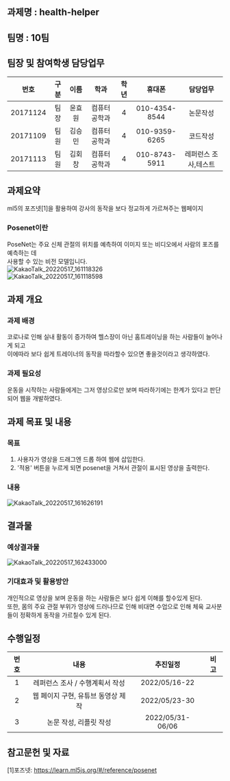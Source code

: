 ## 과제명 : health-helper   
## 팀명 : 10팀   
## 팀장 및 참여학생 담당업무   
|번호|구분|이름|학과|학년|휴대폰|담당업무|
|:---:|:---:|:---:|:---:|:---:|:---:|:---:|
|20171124|팀장|윤효원|컴퓨터공학과|4|010-4354-8544|논문작성|
|20171109|팀원|김승민|컴퓨터공학과|4|010-9359-6265|코드작성|
|20171113|팀원|김회창|컴퓨터공학과|4|010-8743-5911|레퍼런스 조사,테스트|

## 과제요약   
ml5의 포즈넷[1]을 활용하여 강사의 동작을 보다 정교하게 가르쳐주는 웹페이지  
### Posenet이란
PoseNet는 주요 신체 관절의 위치를 예측하여 이미지 또는 비디오에서 사람의 포즈를 예측하는 데   
사용할 수 있는 비전 모델입니다.   
![KakaoTalk_20220517_161118326](https://user-images.githubusercontent.com/62734041/168754386-6e427efd-8fa4-4d3f-a482-2215c6a102c3.png)
<br>
![KakaoTalk_20220517_161118598](https://user-images.githubusercontent.com/62734041/168754401-538cce85-9ea7-4f1d-9063-a5f56f27ae30.png)

## 과제 개요    
### 과제 배경    
코로나로 인해 실내 활동이 증가하여 헬스장이 아닌 홈트레이닝을 하는 사람들이 늘어나게 되고    
이에따라 보다 쉽게 트레이너의 동작을 따라할수 있으면 좋을것이라고 생각하였다.
### 과제 필요성    
운동을 시작하는 사람들에게는 그저 영상으로만 보며 따라하기에는 한계가 있다고 판단되어 웹을 개발하였다.
   


## 과제 목표 및 내용
### 목표
1. 사용자가 영상을 드래그엔 드롭 하여 웹에 삽입한다.
2. '적용' 버튼을 누르게 되면 posenet을 거쳐서 관절이 표시된 영상을 출력한다.   
   
### 내용   
![KakaoTalk_20220517_161626191](https://user-images.githubusercontent.com/62734041/168754024-34463fd3-5bf3-4277-83e1-46417c44f2fa.png)

## 결과물   
### 예상결과물   
![KakaoTalk_20220517_162433000](https://user-images.githubusercontent.com/62734041/168753937-05d567a6-6c49-4ec3-977a-8f26e237790d.png)    
### 기대효과 및 활용방안    
개인적으로 영상을 보며 운동을 하는 사람들은 보다 쉽게 이해를 할수있게 된다.<br>
또한, 몸의 주요 관절 부위가 영상에 드러나므로 인해 비대면 수업으로 인해 체육 교사분들이 정확하게 동작을 가르칠수 있게 된다.

## 수행일정
|번호|내용|추진일정|비고|
|:---:|:---:|:---:|:---:|
|1|레퍼런스 조사 / 수행계획서 작성|2022/05/16-22||
|2|웹 페이지 구현, 유튜브 동영상 제작|2022/05/23-30||
|3|논문 작성, 리플릿 작성|2022/05/31-06/06||

  
## 참고문헌 및 자료
[1]포즈넷: https://learn.ml5js.org/#/reference/posenet    



